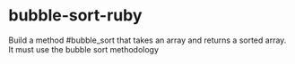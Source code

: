 # bubble-sort-ruby
Build a method #bubble_sort that takes an array and returns a sorted array. It must use the bubble sort methodology